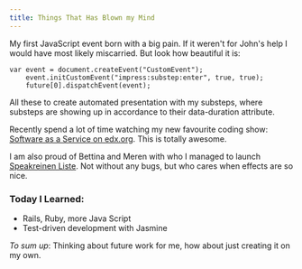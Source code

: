 ```yaml
--- 
title: Things That Has Blown my Mind
---
```


My first JavaScript event born with a big pain. If it weren't for John's help I would have most likely miscarried. But look how beautiful it is:

    var event = document.createEvent("CustomEvent");
        event.initCustomEvent("impress:substep:enter", true, true);
        future[0].dispatchEvent(event);

All these to create automated presentation with my substeps, where substeps are showing up in accordance to their data-duration attribute.

Recently spend a lot of time watching my new favourite coding show: [Software as a Service on edx.org](https://courses.edx.org/accounts/login?next=/courses/BerkeleyX/CS-169.1x/2013_Summer/courseware). This is totally awesome.

I am also proud of Bettina and Meren with who I managed to launch [Speakreinen Liste](http://speakerinnen-liste.herokuapp.com/). Not without any bugs, but who cares when effects are so nice.


### Today I Learned:
* Rails, Ruby, more Java Script
* Test-driven development with Jasmine

_To sum up_:
Thinking about future work for me, how about just creating it on my own.

